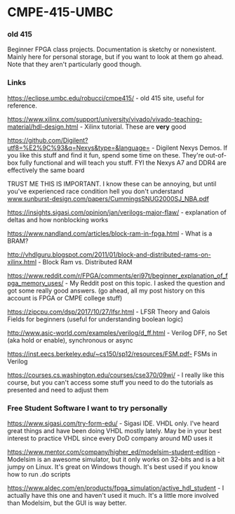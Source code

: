 # CMPE-415-UMBC
### old 415
Beginner FPGA class projects. Documentation is sketchy or nonexistent. 
Mainly here for personal storage, but if you want to look at them go ahead.
Note that they aren't particularly good though.

### Links

https://eclipse.umbc.edu/robucci/cmpe415/ - old 415 site, useful for reference.

https://www.xilinx.com/support/university/vivado/vivado-teaching-material/hdl-design.html - Xilinx tutorial. These are **very** good

https://github.com/Digilent?utf8=%E2%9C%93&q=Nexys&type=&language= - Digilent Nexys Demos. If you like this stuff and find it fun, spend some time on these. They're out-of-box fully functional and will teach you stuff. FYI the Nexys A7 and DDR4 are effectively the same board

TRUST ME THIS IS IMPORTANT. I know these can be annoying, but until you've experienced race condition hell you don't understand www.sunburst-design.com/papers/CummingsSNUG2000SJ_NBA.pdf

https://insights.sigasi.com/opinion/jan/verilogs-major-flaw/ - explanation of deltas and how nonblocking works

https://www.nandland.com/articles/block-ram-in-fpga.html - What is a BRAM?

http://vhdlguru.blogspot.com/2011/01/block-and-distributed-rams-on-xilinx.html - Block Ram vs. Distributed RAM

https://www.reddit.com/r/FPGA/comments/eri97t/beginner_explanation_of_fpga_memory_uses/ - My Reddit post on this topic. I asked the question and got some really good answers. (go ahead, all my post history on this account is FPGA or CMPE college stuff)

https://zipcpu.com/dsp/2017/10/27/lfsr.html - LFSR Theory and Galois Fields for beginners (useful for understanding boolean logic)

http://www.asic-world.com/examples/verilog/d_ff.html - Verilog DFF, no Set (aka hold or enable), synchronous or async

https://inst.eecs.berkeley.edu/~cs150/sp12/resources/FSM.pdf- FSMs in Verilog

https://courses.cs.washington.edu/courses/cse370/09wi/ - I really like this course, but you can't access some stuff you need to do the tutorials as presented and need to adjust them

### Free Student Software I want to try personally

https://www.sigasi.com/try-form-edu/ - Sigasi IDE. VHDL only. I've heard great things and have been doing VHDL mostly lately. May be in your best interest to practice VHDL since every DoD company around MD uses it

https://www.mentor.com/company/higher_ed/modelsim-student-edition - Modelsim is an awesome simulator, but it only works on 32-bits and is a bit jumpy on Linux. It's great on Windows though. It's best used if you know how to run .do scripts

https://www.aldec.com/en/products/fpga_simulation/active_hdl_student - I actually have this one and haven't used it much. It's a little more involved than Modelsim, but the GUI is way better.
